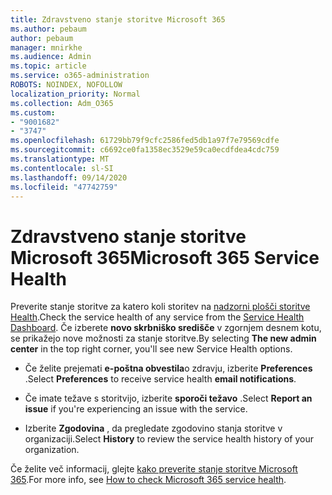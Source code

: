 ```yaml
---
title: Zdravstveno stanje storitve Microsoft 365
ms.author: pebaum
author: pebaum
manager: mnirkhe
ms.audience: Admin
ms.topic: article
ms.service: o365-administration
ROBOTS: NOINDEX, NOFOLLOW
localization_priority: Normal
ms.collection: Adm_O365
ms.custom:
- "9001682"
- "3747"
ms.openlocfilehash: 61729bb79f9cfc2586fed5db1a97f7e79569cdfe
ms.sourcegitcommit: c6692ce0fa1358ec3529e59ca0ecdfdea4cdc759
ms.translationtype: MT
ms.contentlocale: sl-SI
ms.lasthandoff: 09/14/2020
ms.locfileid: "47742759"
---
```

# <a name="microsoft-365-service-health"></a><span data-ttu-id="394b9-102">Zdravstveno stanje storitve Microsoft 365</span><span class="sxs-lookup"><span data-stu-id="394b9-102">Microsoft 365 Service Health</span></span>


<span data-ttu-id="394b9-103">Preverite stanje storitve za katero koli storitev na [nadzorni plošči storitve Health](https://admin.microsoft.com/Adminportal/Home?source=applauncher#/servicehealth).</span><span class="sxs-lookup"><span data-stu-id="394b9-103">Check the service health of any service from the [Service Health Dashboard](https://admin.microsoft.com/Adminportal/Home?source=applauncher#/servicehealth).</span></span> <span data-ttu-id="394b9-104">Če izberete **novo skrbniško središče** v zgornjem desnem kotu, se prikažejo nove možnosti za stanje storitve.</span><span class="sxs-lookup"><span data-stu-id="394b9-104">By selecting **The new admin center** in the top right corner, you'll see new Service Health options.</span></span>

- <span data-ttu-id="394b9-105">Če želite prejemati **e-poštna obvestila**o zdravju, izberite **Preferences** .</span><span class="sxs-lookup"><span data-stu-id="394b9-105">Select **Preferences** to receive service health **email notifications**.</span></span>

- <span data-ttu-id="394b9-106">Če imate težave s storitvijo, izberite **sporoči težavo** .</span><span class="sxs-lookup"><span data-stu-id="394b9-106">Select **Report an issue** if you're experiencing an issue with the service.</span></span>

- <span data-ttu-id="394b9-107">Izberite **Zgodovina** , da pregledate zgodovino stanja storitve v organizaciji.</span><span class="sxs-lookup"><span data-stu-id="394b9-107">Select **History** to review the service health history of your organization.</span></span> 

<span data-ttu-id="394b9-108">Če želite več informacij, glejte [kako preverite stanje storitve Microsoft 365](https://docs.microsoft.com/office365/enterprise/view-service-health).</span><span class="sxs-lookup"><span data-stu-id="394b9-108">For more info, see [How to check Microsoft 365 service health](https://docs.microsoft.com/office365/enterprise/view-service-health).</span></span> 